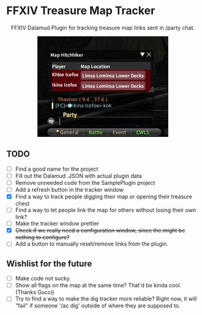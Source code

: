 # FFXIV Treasure Map Tracker

<p align="center">FFXIV Dalamud Plugin for tracking treasure map links sent in /party chat.</p>

<p align="center"><img src="https://raw.githubusercontent.com/Yaakushi/ffxiv-treasure-tracker/master/preview.gif" /></p>

## TODO

- [ ] Find a good name for the project
- [ ] Fill out the Dalamud .JSON with actual plugin data
- [ ] Remove unneeded code from the SamplePlugin project
- [ ] Add a refresh button in the tracker window
- [x] Find a way to track people digging their map or opening their treasure chest
- [ ] Find a way to let people link the map for others without losing their own link?
- [ ] Make the tracker window prettier
- [x] ~~Check if we really need a configuration window, since the might be nothing to configure?~~
- [ ] Add a button to manually reset/remove links from the plugin.

## Wishlist for the future

- [ ] Make code not sucky.
- [ ] Show all flags on the map at the same time? That'd be kinda cool. (Thanks Gucci)
- [ ] Try to find a way to make the dig tracker more reliable? Right now, it will "fail" if someone '/ac dig' outside of where they are supposed to.